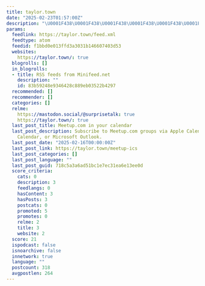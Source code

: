 ```yaml
---
title: taylor.town
date: "2025-02-23T01:57:00Z"
description: "\U0001F438\U0001F438\U0001F438\U0001F438\U0001F438\U0001F438\U0001F438\U0001F438\U0001F438"
params:
  feedlink: https://taylor.town/feed.xml
  feedtype: atom
  feedid: f1bbd0e013ffd3a3031b146607403d53
  websites:
    https://taylor.town/: true
  blogrolls: []
  in_blogrolls:
  - title: RSS feeds from Minifeed.net
    description: ""
    id: 83b59248e9346428c889eb03522b4297
  recommended: []
  recommender: []
  categories: []
  relme:
    https://mastodon.social/@surprisetalk: true
    https://taylor.town/: true
  last_post_title: Meetup.com in your calendar
  last_post_description: Subscribe to Meetup.com groups via Apple Calendar, Google
    Calendar, or Microsoft Outlook.
  last_post_date: "2025-02-16T00:00:00Z"
  last_post_link: https://taylor.town/meetup-ics
  last_post_categories: []
  last_post_language: ""
  last_post_guid: 718c5a3a6ad51bc1e7ec31ea6e13ee0d
  score_criteria:
    cats: 0
    description: 3
    feedlangs: 0
    hasContent: 3
    hasPosts: 3
    postcats: 0
    promoted: 5
    promotes: 0
    relme: 2
    title: 3
    website: 2
  score: 21
  ispodcast: false
  isnoarchive: false
  innetwork: true
  language: ""
  postcount: 318
  avgpostlen: 264
---
```

